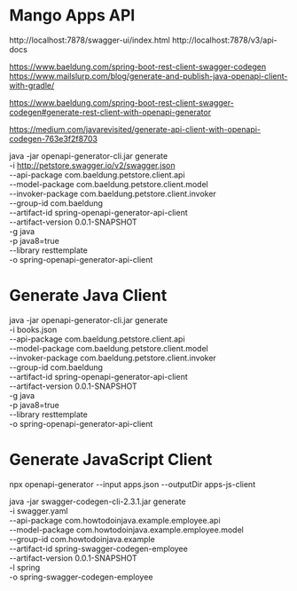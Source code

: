 # Mango Apps API

http://localhost:7878/swagger-ui/index.html
http://localhost:7878/v3/api-docs


  https://www.baeldung.com/spring-boot-rest-client-swagger-codegen
  https://www.mailslurp.com/blog/generate-and-publish-java-openapi-client-with-gradle/


  https://www.baeldung.com/spring-boot-rest-client-swagger-codegen#generate-rest-client-with-openapi-generator

  https://medium.com/javarevisited/generate-api-client-with-openapi-codegen-763e3f2f8703


java -jar openapi-generator-cli.jar generate \
  -i http://petstore.swagger.io/v2/swagger.json \
  --api-package com.baeldung.petstore.client.api \
  --model-package com.baeldung.petstore.client.model \
  --invoker-package com.baeldung.petstore.client.invoker \
  --group-id com.baeldung \
  --artifact-id spring-openapi-generator-api-client \
  --artifact-version 0.0.1-SNAPSHOT \
  -g java \
  -p java8=true \
  --library resttemplate \
  -o spring-openapi-generator-api-client

# Generate Java Client

java -jar openapi-generator-cli.jar generate \
  -i books.json \
  --api-package com.baeldung.petstore.client.api \
  --model-package com.baeldung.petstore.client.model \
  --invoker-package com.baeldung.petstore.client.invoker \
  --group-id com.baeldung \
  --artifact-id spring-openapi-generator-api-client \
  --artifact-version 0.0.1-SNAPSHOT \
  -g java \
  -p java8=true \
  --library resttemplate \
  -o spring-openapi-generator-api-client

# Generate JavaScript Client
npx openapi-generator --input apps.json --outputDir apps-js-client

  java -jar swagger-codegen-cli-2.3.1.jar generate \
  -i swagger.yaml \
  --api-package com.howtodoinjava.example.employee.api \
  --model-package com.howtodoinjava.example.employee.model \
  --group-id com.howtodoinjava.example \
  --artifact-id spring-swagger-codegen-employee \
  --artifact-version 0.0.1-SNAPSHOT \
  -l spring \
  -o spring-swagger-codegen-employee

